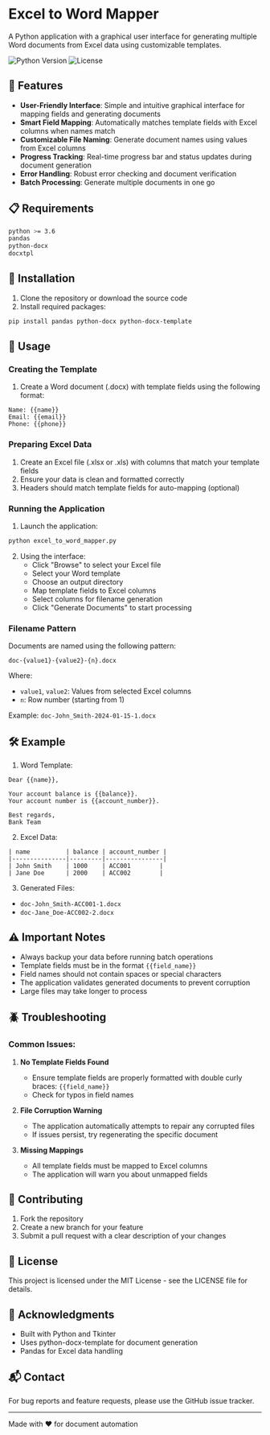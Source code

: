 # Excel to Word Mapper

A Python application with a graphical user interface for generating multiple Word documents from Excel data using customizable templates.

![Python Version](https://img.shields.io/badge/python-3.6+-blue.svg)
![License](https://img.shields.io/badge/license-MIT-green.svg)

## 🌟 Features

- **User-Friendly Interface**: Simple and intuitive graphical interface for mapping fields and generating documents
- **Smart Field Mapping**: Automatically matches template fields with Excel columns when names match
- **Customizable File Naming**: Generate document names using values from Excel columns
- **Progress Tracking**: Real-time progress bar and status updates during document generation
- **Error Handling**: Robust error checking and document verification
- **Batch Processing**: Generate multiple documents in one go

## 📋 Requirements

```bash
python >= 3.6
pandas
python-docx
docxtpl
```

## 🚀 Installation

1. Clone the repository or download the source code
2. Install required packages:
```bash
pip install pandas python-docx python-docx-template
```

## 📝 Usage

### Creating the Template

1. Create a Word document (.docx) with template fields using the following format:
```
Name: {{name}}
Email: {{email}}
Phone: {{phone}}
```

### Preparing Excel Data

1. Create an Excel file (.xlsx or .xls) with columns that match your template fields
2. Ensure your data is clean and formatted correctly
3. Headers should match template fields for auto-mapping (optional)

### Running the Application

1. Launch the application:
```bash
python excel_to_word_mapper.py
```

2. Using the interface:
   - Click "Browse" to select your Excel file
   - Select your Word template
   - Choose an output directory
   - Map template fields to Excel columns
   - Select columns for filename generation
   - Click "Generate Documents" to start processing

### Filename Pattern

Documents are named using the following pattern:
```
doc-{value1}-{value2}-{n}.docx
```
Where:
- `value1`, `value2`: Values from selected Excel columns
- `n`: Row number (starting from 1)

Example: `doc-John_Smith-2024-01-15-1.docx`

## 🛠️ Example

1. Word Template:
```
Dear {{name}},

Your account balance is {{balance}}.
Your account number is {{account_number}}.

Best regards,
Bank Team
```

2. Excel Data:
```
| name          | balance | account_number |
|---------------|---------|----------------|
| John Smith    | 1000    | ACC001        |
| Jane Doe      | 2000    | ACC002        |
```

3. Generated Files:
- `doc-John_Smith-ACC001-1.docx`
- `doc-Jane_Doe-ACC002-2.docx`

## ⚠️ Important Notes

- Always backup your data before running batch operations
- Template fields must be in the format `{{field_name}}`
- Field names should not contain spaces or special characters
- The application validates generated documents to prevent corruption
- Large files may take longer to process

## 🪲 Troubleshooting

### Common Issues:

1. **No Template Fields Found**
   - Ensure template fields are properly formatted with double curly braces: `{{field_name}}`
   - Check for typos in field names

2. **File Corruption Warning**
   - The application automatically attempts to repair any corrupted files
   - If issues persist, try regenerating the specific document

3. **Missing Mappings**
   - All template fields must be mapped to Excel columns
   - The application will warn you about unmapped fields

## 🤝 Contributing

1. Fork the repository
2. Create a new branch for your feature
3. Submit a pull request with a clear description of your changes

## 📄 License

This project is licensed under the MIT License - see the LICENSE file for details.

## 🙏 Acknowledgments

- Built with Python and Tkinter
- Uses python-docx-template for document generation
- Pandas for Excel data handling

## 📬 Contact

For bug reports and feature requests, please use the GitHub issue tracker.

---
Made with ❤️ for document automation